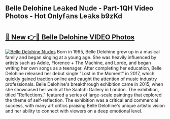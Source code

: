## Belle Delohine Le𝚊ked N𝚞de - Part-1QH Video Photos - Hot Onlyf𝚊ns Le𝚊ks b9zKd

# <h2><a href="http://ab87974.deff.icu/?id=Belle+Delohine">🔗 New 👉🔴 Belle Delohine VIDEO Photos</a></h2>

[![Belle Delohine N𝚞des](https://i.imgur.com/rIISA9y.gif)](http://ab87974.deff.icu/?id=Belle+Delohine)
Born in 1995, Belle Delohine grew up in a musical family and began singing at a young age. She was heavily influenced by artists such as Adele, Florence + The Machine, and Lorde, and began writing her own songs as a teenager. After completing her education, Belle Delohine released her debut single "Lost in the Moment" in 2017, which quickly gained traction online and caught the attention of music industry professionals. Belle Delohine's breakthrough exhibition came in 2015, when she showcased her work at the Saatchi Gallery in London. The exhibition, titled "Reflections," featured a series of large-scale paintings that explored the theme of self-reflection. The exhibition was a critical and commercial success, with many art critics praising Belle Delohine's unique artistic vision and her ability to connect with viewers on a deep emotional level.
